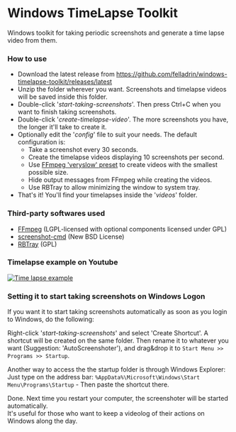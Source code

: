 # Windows TimeLapse Toolkit

Windows toolkit for taking periodic screenshots and generate a time lapse video from them.

### How to use

- Download the latest release from https://github.com/felladrin/windows-timelapse-toolkit/releases/latest
- Unzip the folder wherever you want. Screenshots and timelapse videos will be saved inside this folder.
- Double-click '*start-taking-screenshots*'. Then press Ctrl+C when you want to finish taking screenshots.
- Double-click '*create-timelapse-video*'. The more screenshots you have, the longer it'll take to create it.
- Optionally edit the '*config*' file to suit your needs. The default configuration is:
  - Take a screenshot every 30 seconds.
  - Create the timelapse videos displaying 10 screenshots per second.
  - Use [FFmpeg 'veryslow' preset](https://trac.ffmpeg.org/wiki/Encode/H.264#a2.Chooseapreset) to create videos with the smallest possible size.
  - Hide output messages from FFmpeg while creating the videos.
  - Use RBTray to allow minimizing the window to system tray.
- That's it! You'll find your timelapses inside the '*videos*' folder.

### Third-party softwares used

- [FFmpeg](https://github.com/FFmpeg/FFmpeg) (LGPL-licensed with optional components licensed under GPL)
- [screenshot-cmd](https://code.google.com/archive/p/screenshot-cmd/) (New BSD License)
- [RBTray](http://rbtray.sourceforge.net/) (GPL)

### Timelapse example on Youtube

[![Time lapse example](https://img.youtube.com/vi/pHccGxY50cU/0.jpg)](https://www.youtube.com/watch?v=pHccGxY50cU)

### Setting it to start taking screenshots on Windows Logon

If you want it to start taking screenshots automatically as soon as you login to Windows, do the following:

Right-click '*start-taking-screenshots*' and select 'Create Shortcut'. A shortcut will be created on the same folder. Then rename it to whatever you want (Suggestion: 'AutoScreenshoter'), and drag&drop it to `Start Menu >> Programs >> Startup`.

Another way to access the the startup folder is through Windows Explorer: Just type on the address bar: `%AppData%\Microsoft\Windows\Start Menu\Programs\Startup` - Then paste the shortcut there.

Done. Next time you restart your computer, the screenshoter will be started automatically.  
It's useful for those who want to keep a videolog of their actions on Windows along the day.